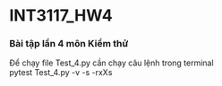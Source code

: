 # INT3117_HW4
<h3>Bài tập lần 4 môn Kiểm thử </h3>
Để chạy file Test_4.py cần chạy câu lệnh trong terminal <br>
pytest Test_4.py -v -s -rxXs <br>
